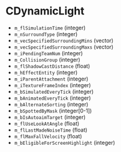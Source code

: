 # CDynamicLight

* `m_flSimulationTime` (integer)
* `m_nSurroundType` (integer)
* `m_vecSpecifiedSurroundingMins` (vector)
* `m_vecSpecifiedSurroundingMaxs` (vector)
* `m_iPendingTeamNum` (integer)
* `m_CollisionGroup` (integer)
* `m_flShadowCastDistance` (float)
* `m_hEffectEntity` (integer)
* `m_iParentAttachment` (integer)
* `m_iTextureFrameIndex` (integer)
* `m_bSimulatedEveryTick` (integer)
* `m_bAnimatedEveryTick` (integer)
* `m_bAlternateSorting` (integer)
* `m_bSpottedByMask` (integer\[0-1])
* `m_bIsAutoaimTarget` (integer)
* `m_flUseLookAtAngle` (float)
* `m_flLastMadeNoiseTime` (float)
* `m_flMaxFallVelocity` (float)
* `m_bEligibleForScreenHighlight` (integer)
